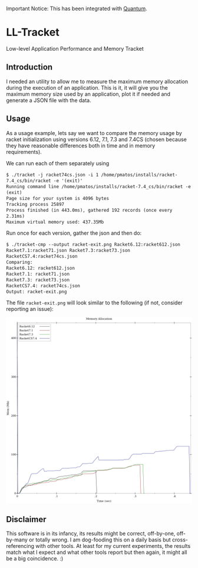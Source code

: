 Important Notice: This has been integrated with [Quantum](https://github.com/pmatos/quantum).


# LL-Tracket
Low-level Application Performance and Memory Tracket

## Introduction

I needed an utility to allow me to measure the maximum memory allocation during the execution of an application.
This is it, it will give you the maximum memory size used by an application, plot it if needed and generate a JSON file with the data.

## Usage

As a usage example, lets say we want to compare the memory usage by racket initialization using versions 6.12, 7.1, 7.3 and 7.4CS  (chosen because they have reasonable differences both in time and in memory requirements).

We can run each of them separately using
```
$ ./tracket -j racket74cs.json -i 1 /home/pmatos/installs/racket-7.4_cs/bin/racket -e '(exit)'
Running command line /home/pmatos/installs/racket-7.4_cs/bin/racket -e (exit)
Page size for your system is 4096 bytes
Tracking process 25897
Process finished (in 443.0ms), gathered 192 records (once every 2.31ms)
Maximum virtual memory used: 437.35Mb
```

Run once for each version, gather the json and then do:
```
$ ./tracket-cmp --output racket-exit.png Racket6.12:racket612.json Racket7.1:racket71.json Racket7.3:racket73.json RacketCS7.4:racket74cs.json
Comparing:
Racket6.12: racket612.json
Racket7.1: racket71.json
Racket7.3: racket73.json
RacketCS7.4: racket74cs.json
Output: racket-exit.png
```

The file `racket-exit.png` will look similar to the following (if not, consider reporting an issue):

![Racket init timing](https://github.com/pmatos/LL-Tracket/blob/master/imgs/racket-exit.png)

## Disclaimer

This software is in its infancy, its results might be correct, off-by-one, off-by-many or totally wrong. I am dog-fooding this on a daily basis but cross-referencing with other tools. At least for my current experiments, the results match what I expect and what other tools report but then again, it might all be a big coincidence. :)
